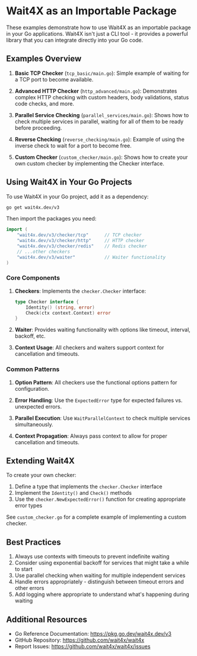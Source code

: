 # Wait4X as an Importable Package

These examples demonstrate how to use Wait4X as an importable package in your Go applications. Wait4X isn't just a CLI tool - it provides a powerful library that you can integrate directly into your Go code.

## Examples Overview

1. **Basic TCP Checker** (`tcp_basic/main.go`): Simple example of waiting for a TCP port to become available.

2. **Advanced HTTP Checker** (`http_advanced/main.go`): Demonstrates complex HTTP checking with custom headers, body validations, status code checks, and more.

3. **Parallel Service Checking** (`parallel_services/main.go`): Shows how to check multiple services in parallel, waiting for all of them to be ready before proceeding.

4. **Reverse Checking** (`reverse_checking/main.go`): Example of using the inverse check to wait for a port to become free.

5. **Custom Checker** (`custom_checker/main.go`): Shows how to create your own custom checker by implementing the Checker interface.

## Using Wait4X in Your Go Projects

To use Wait4X in your Go project, add it as a dependency:

```bash
go get wait4x.dev/v3
```

Then import the packages you need:

```go
import (
    "wait4x.dev/v3/checker/tcp"      // TCP checker
    "wait4x.dev/v3/checker/http"     // HTTP checker
    "wait4x.dev/v3/checker/redis"    // Redis checker
    // ...other checkers
    "wait4x.dev/v3/waiter"           // Waiter functionality
)
```

### Core Components

1. **Checkers**: Implements the `checker.Checker` interface:
   ```go
   type Checker interface {
       Identity() (string, error)
       Check(ctx context.Context) error
   }
   ```

2. **Waiter**: Provides waiting functionality with options like timeout, interval, backoff, etc.

3. **Context Usage**: All checkers and waiters support context for cancellation and timeouts.

### Common Patterns

1. **Option Pattern**: All checkers use the functional options pattern for configuration.

2. **Error Handling**: Use the `ExpectedError` type for expected failures vs. unexpected errors.

3. **Parallel Execution**: Use `WaitParallelContext` to check multiple services simultaneously.

4. **Context Propagation**: Always pass context to allow for proper cancellation and timeouts.

## Extending Wait4X

To create your own checker:

1. Define a type that implements the `checker.Checker` interface
2. Implement the `Identity()` and `Check()` methods
3. Use the `checker.NewExpectedError()` function for creating appropriate error types

See `custom_checker.go` for a complete example of implementing a custom checker.

## Best Practices

1. Always use contexts with timeouts to prevent indefinite waiting
2. Consider using exponential backoff for services that might take a while to start
3. Use parallel checking when waiting for multiple independent services
4. Handle errors appropriately - distinguish between timeout errors and other errors
5. Add logging where appropriate to understand what's happening during waiting

## Additional Resources

- Go Reference Documentation: https://pkg.go.dev/wait4x.dev/v3
- GitHub Repository: https://github.com/wait4x/wait4x
- Report Issues: https://github.com/wait4x/wait4x/issues